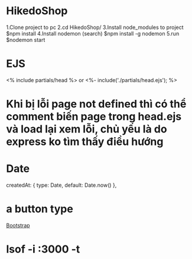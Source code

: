 # HikedoShop

1.Clone project to pc
2.cd HikedoShop/
3.Install node_modules to project
$npm install
4.Install nodemon (search)
$npm install -g nodemon
5.run $nodemon start
# EJS
<% include partials/head %>
or
<%- include('./partials/head.ejs'); %>

# Khi bị lỗi page not defined thì có thể comment biến page trong head.ejs và load lại xem lỗi, chủ yếu là do express ko tìm thấy điều hướng

# Date
createdAt: {
    type: Date,
    default: Date.now()
  },

  # a button type
  <a href="http://google.com" class="button btn-default">Bootstrap</a>

# lsof -i :3000 -t